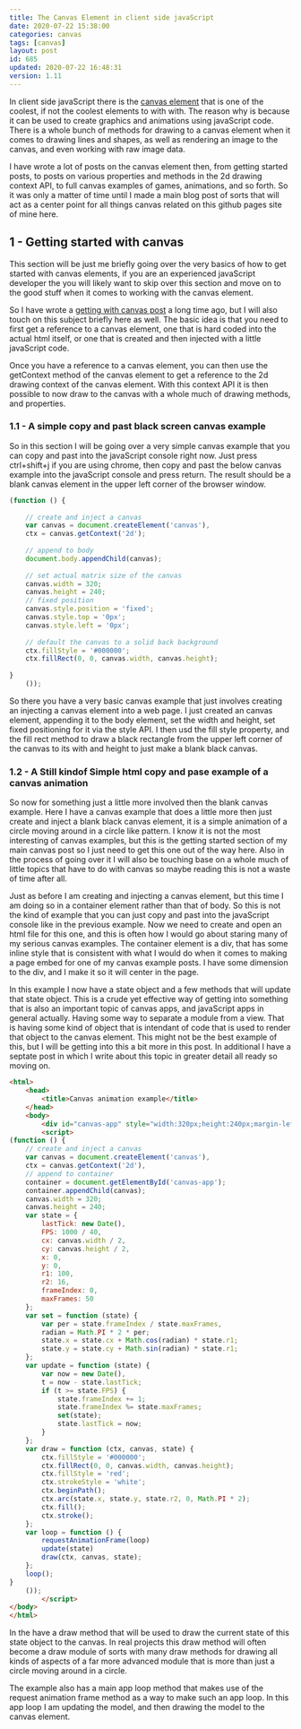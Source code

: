 ```yaml
---
title: The Canvas Element in client side javaScript
date: 2020-07-22 15:38:00
categories: canvas
tags: [canvas]
layout: post
id: 685
updated: 2020-07-22 16:48:31
version: 1.11
---
```


In client side javaScript there is the [canvas element](https://developer.mozilla.org/en-US/docs/Web/HTML/Element/canvas) that is one of the coolest, if not the coolest elements to with with. The reason why is because it can be used to create graphics and animations using javaScript code. There is a whole bunch of methods for drawing to a canvas element when it comes to drawing lines and shapes, as well as rendering an image to the canvas, and even working with raw image data.

I have wrote a lot of posts on the canvas element then, from getting started posts, to posts on various properties and methods in the 2d drawing context API, to full canvas examples of games, animations, and so forth. So it was only a matter of time until I made a main blog post of sorts that will act as a center point for all things canvas related on this github pages site of mine here.

<!-- more -->

## 1 - Getting started with canvas

This section will be just me briefly going over the very basics of how to get started with canvas elements, if you are an experienced javaScript developer the you will likely want to skip over this section and move on to the good stuff when it comes to working with the canvas element.

So I have wrote a [getting with canvas post](/2017/05/17/canvas-getting-started/) a long time ago, but I will also touch on this subject briefly here as well. The basic idea is that you need to first get a reference to a canvas element, one that is hard coded into the actual html itself, or one that is created and then injected with a little javaScript code.

Once you have a reference to a canvas element, you can then use the getContext method of the canvas element to get a reference to the 2d drawing context of the canvas element. With this context API it is then possible to now draw to the canvas with a whole much of drawing methods, and properties.

### 1.1 - A simple copy and past black screen canvas example

So in this section I will be going over a very simple canvas example that you can copy and past into the javaScript console right now. Just press ctrl+shift+j if you are using chrome, then copy and past the below canvas example into the javaScript console and press return. The result should be a blank canvas element in the upper left corner of the browser window.

```js
(function () {
 
    // create and inject a canvas
    var canvas = document.createElement('canvas'),
    ctx = canvas.getContext('2d');
 
    // append to body
    document.body.appendChild(canvas);
 
    // set actual matrix size of the canvas
    canvas.width = 320;
    canvas.height = 240;
    // fixed position
    canvas.style.position = 'fixed';
    canvas.style.top = '0px';
    canvas.style.left = '0px';
 
    // default the canvas to a solid back background
    ctx.fillStyle = '#000000';
    ctx.fillRect(0, 0, canvas.width, canvas.height);
 
}
    ());
```

So there you have a very basic canvas example that just involves creating an injecting a canvas element into a web page. I just created an canvas element, appending it to the body element, set the width and height, set fixed positioning for it via the style API. I then usd the fill style property, and the fill rect method to draw a black rectangle from the upper left corner of the canvas to its with and height to just make a blank black canvas.

### 1.2 - A Still kindof Simple html copy and pase example of a canvas animation

So now for something just a little more involved then the blank canvas example. Here I have a canvas example that does a little more then just create and inject a blank black canvas element, it is a simple animation of a circle moving around in a circle like pattern. I know it is not the most interesting of canvas examples, but this is the getting started section of my main canvas post so I just need to get this one out of the way here. Also in the process of going over it I will also be touching base on a whole much of little topics that have to do with canvas so maybe reading this is not a waste of time after all.

Just as before I am creating and injecting a canvas element, but this time I am doing so in a container element rather than that of body. So this is not the kind of example that you can just copy and past into the javaScript console like in the previous example. Now we need to create and open an html file for this one, and this is often how I would go about staring many of my serious canvas examples. The container element is a div, that has some inline style that is consistent with what I would do when it comes to making a page embed for one of my canvas example posts. I have some dimension to the div, and I make it so it will center in the page.

In this example I now have a state object and a few methods that will update that state object. This is a crude yet effective way of getting into something that is also an important topic of canvas apps, and javaScript apps in general actually. Having some way to separate a module from a view. That is having some kind of object that is intendant of code that is used to render that object to the canvas element. This might not be the best example of this, but I will be getting into this a bit more in this post. In additional I have a septate post in which I write about this topic in greater detail all ready so moving on.

```html
<html>
    <head>
        <title>Canvas animation example</title>
    </head>
    <body>
        <div id="canvas-app" style="width:320px;height:240px;margin-left:auto;margin-right:auto;"></div>
        <script>
(function () {
    // create and inject a canvas
    var canvas = document.createElement('canvas'),
    ctx = canvas.getContext('2d'),
    // append to container
    container = document.getElementById('canvas-app');
    container.appendChild(canvas);
    canvas.width = 320;
    canvas.height = 240;
    var state = {
        lastTick: new Date(),
        FPS: 1000 / 40,
        cx: canvas.width / 2,
        cy: canvas.height / 2,
        x: 0,
        y: 0,
        r1: 100,
        r2: 16,
        frameIndex: 0,
        maxFrames: 50
    };
    var set = function (state) {
        var per = state.frameIndex / state.maxFrames,
        radian = Math.PI * 2 * per;
        state.x = state.cx + Math.cos(radian) * state.r1;
        state.y = state.cy + Math.sin(radian) * state.r1;
    };
    var update = function (state) {
        var now = new Date(),
        t = now - state.lastTick;
        if (t >= state.FPS) {
            state.frameIndex += 1;
            state.frameIndex %= state.maxFrames;
            set(state);
            state.lastTick = now;
        }
    };
    var draw = function (ctx, canvas, state) {
        ctx.fillStyle = '#000000';
        ctx.fillRect(0, 0, canvas.width, canvas.height);
        ctx.fillStyle = 'red';
        ctx.strokeStyle = 'white';
        ctx.beginPath();
        ctx.arc(state.x, state.y, state.r2, 0, Math.PI * 2);
        ctx.fill();
        ctx.stroke();
    };
    var loop = function () {
        requestAnimationFrame(loop)
        update(state)
        draw(ctx, canvas, state);
    };
    loop();
}
    ());
        </script>
</body>
</html>
```

In the have a draw method that will be used to draw the current state of this state object to the canvas. In real projects this draw method will often become a draw module of sorts with many draw methods for drawing all kinds of aspects of a far more advanced module that is more than just a circle moving around in a circle.

The example also has a main app loop method that makes use of the request animation frame method as a way to make such an app loop. In this app loop I am updating the model, and then drawing the model to the canvas element.